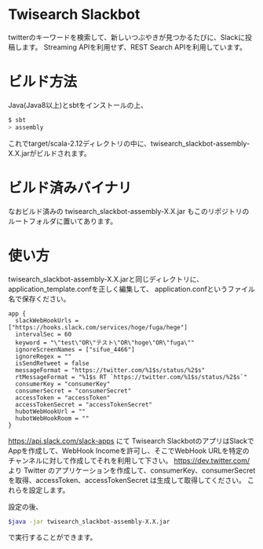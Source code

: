 # Twisearch Slackbot
twitterのキーワードを検索して、新しいつぶやきが見つかるたびに、Slackに投稿します。
Streaming APIを利用せず、REST Search APIを利用しています。

# ビルド方法
Java(Java8以上)とsbtをインストールの上、

```sh
$ sbt
> assembly
```
これでtarget/scala-2.12ディレクトリの中に、twisearch_slackbot-assembly-X.X.jarがビルドされます。

# ビルド済みバイナリ

なおビルド済みの twisearch_slackbot-assembly-X.X.jar もこのリポジトリのルートフォルダに置いてあります。

# 使い方
twisearch_slackbot-assembly-X.X.jarと同じディレクトリに、
application_template.confを正しく編集して、
application.confというファイル名で保存ください。

```properties
app {
  slackWebHookUrls = ["https://hooks.slack.com/services/hoge/fuga/hege"]
  intervalSec = 60
  keyword = "\"test\"OR\"テスト\"OR\"hoge\"OR\"fuga\""
  ignoreScreenNames = ["sifue_4466"]
  ignoreRegex = ""
  isSendRetweet = false
  messageFormat = "https://twitter.com/%1$s/status/%2$s"
  rtMessageFormat = "%1$s RT `https://twitter.com/%1$s/status/%2$s`"
  consumerKey = "consumerKey"
  consumerSecret = "consumerSecret"
  accessToken = "accessToken"
  accessTokenSecret = "accessTokenSecret"
  hubotWebHookUrl = ""
  hubotWebHookRoom = ""
}
```

https://api.slack.com/slack-apps にて Twisearch SlackbotのアプリはSlackでAppを作成して、WebHook Incomeを許可し、そこでWebHook URLを特定のチャンネルに対して作成してそれを利用して下さい。
https://dev.twitter.com/ より Twitter のアプリケーションを作成して、consumerKey、consumerSecret を取得、accessToken、accessTokenSecret は生成して取得してください。
これらを設定します。


設定の後、

```sh
$java -jar twisearch_slackbot-assembly-X.X.jar
```

で実行することができます。

